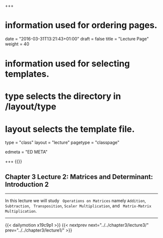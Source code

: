+++
# information used for ordering pages.
date = "2016-03-31T13:21:43+01:00"
draft = false
title = "Lecture Page"
weight = 40

# information used for selecting templates.
# type selects the directory in /layout/type
# layout selects the template file.

type   = "class"
layout = "lecture"
pagetype = "classpage"





edmeta = "ED META"

+++
{{<credits ori="Maktab.pk" lec="Adil Mahmood" des="Qazi Rashid">}}
## Chapter 3 Lecture 2: Matrices and Determinant: Introduction 2
<hr>
<p class="lead">
In this lecture we will study <code> Operations on Matrices</code> namely
<code>Addition</code>, <code>Subtraction</code>, <code> Transposition</code>,
<code>Scaler Multiplication</code>, and <code> Matrix-Matrix Multiplication</code>.
</p>
<hr>
{{< dailymotion x19c9p1 >}}
{{< nextprev next="../../chapter3/lecture3/"     prev="../../chapter3/lecture1/"  >}}
